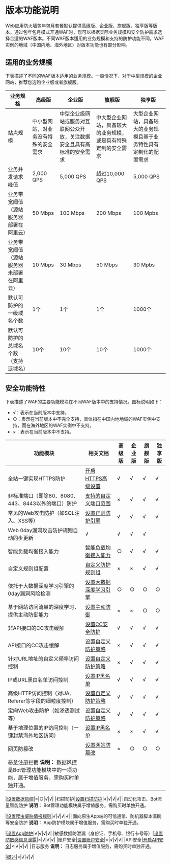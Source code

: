 # 版本功能说明

Web应用防火墙包年包月套餐默认提供高级版、企业版、旗舰版、独享版等版本。通过包年包月模式开通WAF时，您可以根据实际业务规模和安全防护需求选择合适的WAF版本。不同WAF版本适用的业务规模和支持的防护功能不同。WAF实例的地域（中国内地、海外地区）对版本功能也有部分影响。

## 适用的业务规模

下表描述了不同的WAF版本适用的业务规模。一般情况下，对于中型规模的企业网站，推荐您选购企业版或者旗舰版。

|业务规格|高级版|企业版|旗舰版|独享版|
|----|---|---|---|---|
|站点规模|中小型网站，对业务没有特殊的安全需求|中型企业级网站或服务对互联网公众开放，关注数据安全且具有高标准的安全需求|中大型企业网站，具备较大的业务规模，或是具有特殊定制的安全需求|大型企业网站，具备较大的业务规模且基于业务特性具有定制化的配置需求|
|业务并发请求峰值|2,000 QPS|5,000 QPS|超过10,000 QPS|5,000 QPS|
|业务带宽阈值（源站服务器部署在阿里云）|50 Mbps|100 Mbps|200 Mbps|100 Mpbs|
|业务带宽阈值（源站服务器未部署在阿里云）|10 Mbps|30 Mbps|50 Mbps|30 Mpbs|
|默认可防护的一级域名个数|1个|1个|1个|1000个|
|默认可防护的总域名个数（支持泛域名）|10个|10个|10个|1000个|

## 安全功能特性

下表描述了WAF的主要功能模块在不同WAF版本中的支持情况。图标说明如下：

-   √：表示在当前版本中支持。
-   ○：表示在当前版本中不完全支持，具体指在中国内地地域的WAF实例中支持，而在海外地区的WAF实例中不支持。
-   ×：表示在当前版本中不支持。

|功能模块|相关文档|高级版|企业版|旗舰版|独享版|
|----|----|---|---|---|---|
|全站一键实现HTTPS防护|[开启HTTPS高级设置]()|√|√|√|√|
|非标准端口（即除80、8080、443、8443以外的端口）防护|[支持的自定义端口范围](/intl.zh-CN/接入WAF/支持的自定义端口范围.md)|×|√|√|√|
|常见的Web攻击防护（如SQL注入、XSS等）|[设置正则防护引擎](/intl.zh-CN/网站防护配置/Web安全/设置正则防护引擎.md)|√|√|√|√|
|Web 0day漏洞攻击防护规则自动同步更新|√|√|√|√|
|智能负载均衡接入能力|[智能负载均衡接入能力](/intl.zh-CN/产品定价/开通WAF/智能负载均衡接入能力.md)|○|√|√|√|
|自定义规则组配置|[自定义防护规则组](/intl.zh-CN/网站防护配置/自定义防护规则组.md)|×|×|√|√|
|依托于大数据深度学习引擎的0day漏洞风险检测|[设置大数据深度学习引擎](/intl.zh-CN/网站防护配置/Web安全/设置大数据深度学习引擎.md)|○|○|○|○|
|基于网站访问流量的深度学习，提供主动防御能力|[设置主动防御](/intl.zh-CN/网站防护配置/Web安全/设置主动防御.md)|×|×|○|○|
|非API接口的CC攻击缓解|[设置CC安全防护](/intl.zh-CN/网站防护配置/访问控制/限流/设置CC安全防护.md)|√|√|√|√|
|API接口的CC攻击缓解|[设置自定义防护策略](/intl.zh-CN/网站防护配置/访问控制/限流/设置自定义防护策略.md)|×|√|√|√|
|针对URL地址的自定义频率访问控制|[设置自定义防护策略](/intl.zh-CN/网站防护配置/访问控制/限流/设置自定义防护策略.md)|×|√|√|√|
|IP或URL黑白名单访问控制|[设置IP黑名单](/intl.zh-CN/网站防护配置/访问控制/限流/设置IP黑名单.md)|√|√|√|√|
|高级HTTP访问控制（对UA、Referer等字段的细粒度控制）|[设置自定义防护策略](/intl.zh-CN/网站防护配置/访问控制/限流/设置自定义防护策略.md)|√|√|√|√|
|定向Web攻击防护（如渗透测试等）|[设置自定义防护策略](/intl.zh-CN/网站防护配置/访问控制/限流/设置自定义防护策略.md)|√|√|√|√|
|基于地理位置的IP访问控制（一键封禁海外地区访问）|[设置IP黑名单](/intl.zh-CN/网站防护配置/访问控制/限流/设置IP黑名单.md)|×|×|√|√|
|网页防篡改|[设置网站防篡改](/intl.zh-CN/网站防护配置/Web安全/设置网站防篡改.md)|×|○|○|○|
|恶意注册拦截 **说明：** 数据风控是Bot管理功能模块中的一项功能，属于增值服务，需购买时单独开通。

|[设置数据风控](/intl.zh-CN/网站防护配置/Bot管理/设置数据风控.md)|×|○|√|√|
|扫描防护|[设置扫描防护](/intl.zh-CN/网站防护配置/访问控制/限流/设置扫描防护.md)|√|√|√|√|
|自动化攻击、Bot流量智能防护 **说明：** Bot管理功能模块属于增值服务，需购买时单独开通。

|[设置爬虫威胁情报规则](/intl.zh-CN/网站防护配置/Bot管理/设置爬虫威胁情报规则.md)|√|√|√|√|
|面向原生App端的可信通信、防机器脚本滥刷等安全防护 **说明：** App防护模块属于增值服务，需购买时单独开通。

|[设置App防护](/intl.zh-CN/网站防护配置/Bot管理/App防护/设置App防护.md)|√|√|√|√|
|敏感数据防泄漏（身份证、手机号、银行卡号等）|[设置防敏感信息泄露](/intl.zh-CN/网站防护配置/Web安全/设置防敏感信息泄露.md)|×|√|√|√|
|账户安全|[设置账户安全](/intl.zh-CN/防护实验室/设置账户安全.md)|×|√|√|√|
|API安全|[开启API安全](/intl.zh-CN/防护实验室/开启API安全.md)|×|√|√|√|
|日志服务 **说明：** 日志服务属于增值服务，需购买时单独开通。

|[概述](/intl.zh-CN/日志管理/日志服务/概述.md)|×|√|√|√|

